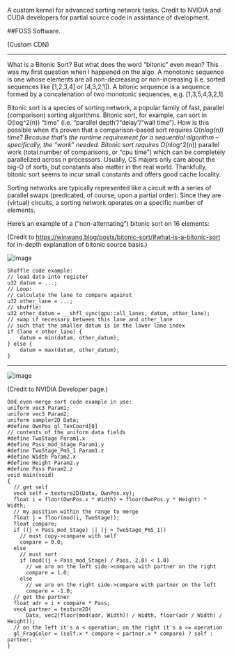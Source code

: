 A custom kernel for advanced sorting network tasks.
Credit to NVIDIA and CUDA developers for partial source code in assistance of dvelopment.

##FOSS Software.

(Custom CDN)

____________________________________________________________________________________

What is a Bitonic Sort? 
But what does the word “bitonic” even mean? This was my first question when I happened on the algo. A monotonic sequence is one whose elements are all non-decreasing or non-increasing (i.e. sorted sequences like [1,2,3,4] or [4,3,2,1]). A bitonic sequence is a sequence formed by a concatenation of two monotonic sequences, e.g. [1,3,5,4,3,2,1].

Bitonic sort is a species of sorting network, a popular family of fast, parallel (comparison) sorting algorithms. Bitonic sort, for example, can sort in O(log^2(n)) “time” (i.e. “parallel depth”/“delay”/“wall time”). How is this possible when it’s proven that a comparison-based sort requires O(n*log(n)) time? Because that’s the runtime requirement for a sequential algorithm – specifically, the “work” needed. Bitonic sort requires O(n*log^2(n)) parallel work (total number of comparisons, or “cpu time”) which can be completely parallelized across n processors. Usually, CS majors only care about the big-O of sorts, but constants also matter in the real world. Thankfully, bitonic sort seems to incur small constants and offers good cache locality.

Sorting networks are typically represented like a circuit with a series of parallel swaps (predicated, of course, upon a partial order). Since they are (virtual) circuits, a sorting network operates on a specific number of elements.

Here’s an example of a (“non-alternating”) bitonic sort on 16 elements:


(Credit to https://winwang.blog/posts/bitonic-sort/#what-is-a-bitonic-sort for in-depth explanation of bitonic source basis.)

![image](https://github.com/user-attachments/assets/d2e3cecd-3baa-431e-bd6d-a21dbf5d1be4)


```
Shuffle code example:
// load data into register
u32 datum = ...;
// Loop:
// calculate the lane to compare against
u32 other_lane = ...;
// shuffle!
u32 other_datum = __shfl_sync(gpu::all_lanes, datum, other_lane);
// swap if necessary between this lane and other_lane
// such that the smaller datum is in the lower lane index
if (lane < other_lane) {
    datum = min(datum, other_datum);
} else {
    datum = max(datum, other_datum);
}

```

_____________________________________________________


![image](https://github.com/user-attachments/assets/5fc65180-aa02-477e-9dcd-4782c36039ac)

(Credit to NVIDIA Developer page.)

```
Odd even-merge sort code example in use:
uniform vec3 Param1;
uniform vec3 Param2;
uniform sampler2D Data;
#define OwnPos gl_TexCoord[0]
// contents of the uniform data fields
#define TwoStage Param1.x
#define Pass_mod_Stage Param1.y
#define TwoStage_PmS_1 Param1.z
#define Width Param2.x
#define Height Param2.y
#define Pass Param2.z
void main(void)
{
  // get self
  vec4 self = texture2D(Data, OwnPos.xy);
  float i = floor(OwnPos.x * Width) + floor(OwnPos.y * Height) * Width;
  // my position within the range to merge
  float j = floor(mod(i, TwoStage));
  float compare;
  if ((j < Pass_mod_Stage) || (j > TwoStage_PmS_1))
    // must copy->compare with self
    compare = 0.0;
  else
    // must sort
    if (mod((j + Pass_mod_Stage) / Pass, 2.0) < 1.0)
      // we are on the left side->compare with partner on the right
      compare = 1.0;
    else
      // we are on the right side->compare with partner on the left
      compare = -1.0;
  // get the partner
  float adr = i + compare * Pass;
  vec4 partner = texture2D(
      Data, vec2(floor(mod(adr, Width)) / Width, floor(adr / Width) / Height));
  // on the left it's a < operation; on the right it's a >= operation
  gl_FragColor = (self.x * compare < partner.x * compare) ? self : partner;
}
